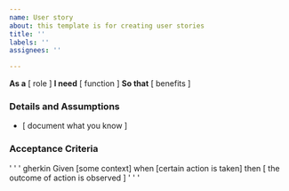 ```yaml
---
name: User story
about: this template is for creating user stories
title: ''
labels: ''
assignees: ''

---
```


**As a**  [ role ]
**I need**  [ function ]
**So that**  [ benefits ]

### Details and Assumptions
* [ document what you know ]

### Acceptance Criteria

' ' ' gherkin
Given  [some context]
when  [certain action is taken] 
then  [ the outcome of action is observed ]
' ' '
